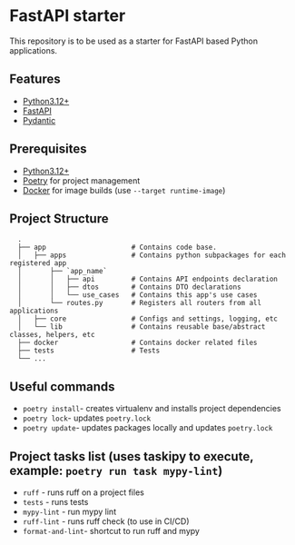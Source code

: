 # FastAPI starter

This repository is to be used as a starter for FastAPI based Python applications.

## Features

- [Python3.12+](https://www.python.org/)
- [FastAPI](https://fastapi.tiangolo.com/)
- [Pydantic](https://docs.pydantic.dev/latest/)

## Prerequisites

- [Python3.12+](https://www.python.org/)
- [Poetry](https://python-poetry.org/) for project management
- [Docker](https://docs.docker.com/) for image builds (use `--target runtime-image`)


## Project Structure

```
  .
  ├── app                     # Contains code base.
  │   ├── apps                # Contains python subpackages for each registered app
  │       ├── `app_name`
  │       │   ├── api         # Contains API endpoints declaration
  │       │   ├── dtos        # Contains DTO declarations
  │       │   └── use_cases   # Contains this app's use cases
  │       └── routes.py       # Registers all routers from all applications
  │   ├── core                # Configs and settings, logging, etc
  │   └── lib                 # Contains reusable base/abstract classes, helpers, etc
  ├── docker                  # Contains docker related files
  ├── tests                   # Tests
  └── ...
```

## Useful commands

-  `poetry install`- creates virtualenv and installs project dependencies
-  `poetry lock`- updates `poetry.lock`
-  `poetry update`- updates packages locally and updates `poetry.lock`

## Project tasks list (uses taskipy to execute, example: `poetry run task mypy-lint`)
-  `ruff` - runs ruff on a project files
-  `tests` - runs tests
-  `mypy-lint` - run mypy lint
-  `ruff-lint` - runs ruff check (to use in CI/CD)
-  `format-and-lint`- shortcut to run ruff and mypy
